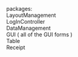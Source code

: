 packages:  
LayoutManagement  
LogInController  
DataManagement  
GUI ( all of the GUI forms )  
Table  
Receipt  
